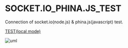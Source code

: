 # SOCKET.IO_PHINA.JS_TEST
Connection of socket.io(node.js) &amp; phina.js(javascript) test.

[TEST(local mode)](https://piteredo.github.io/SOCKET.IO_PHINA.JS_TEST/.)

<img alt="uml" src="https://github.com/piteredo/SOCKET.IO_PHINA.JS_TEST/blob/master/uml.png" />
